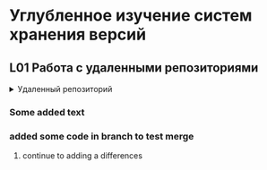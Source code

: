 # Углубленное изучение систем хранения версий
## L01 Работа с удаленными репозиториями  

<details>
<summary>Удаленный репозиторий</summary>

<p> <a href=" https://github.com/zzergAtStage/git-advanced-new.git" title="Git advanced"> git-advanced-new </a></p>
</details>

### Some added text

### added some code in branch to test merge

 1. continue to adding a differences
 